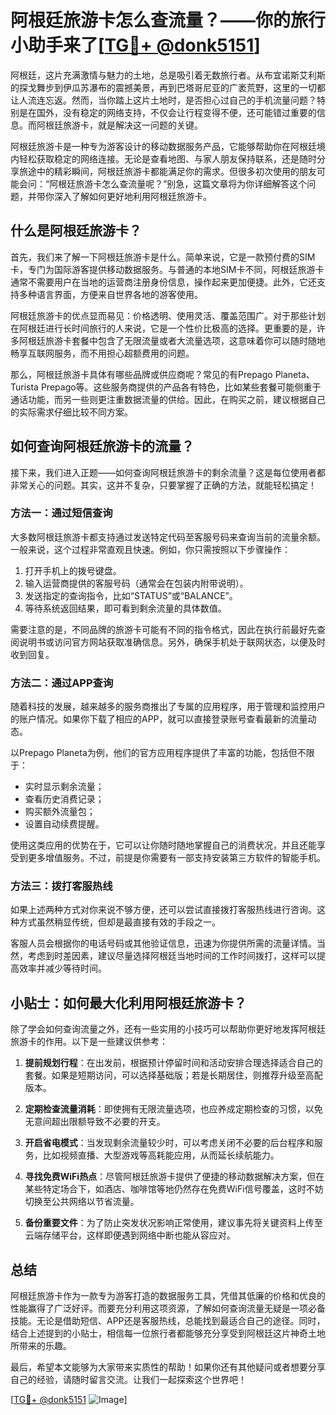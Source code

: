 # 阿根廷旅游卡怎么查流量？——你的旅行小助手来了[[TG💪+ @donk5151](https://t.me/s/donk5151)]

阿根廷，这片充满激情与魅力的土地，总是吸引着无数旅行者。从布宜诺斯艾利斯的探戈舞步到伊瓜苏瀑布的震撼美景，再到巴塔哥尼亚的广袤荒野，这里的一切都让人流连忘返。然而，当你踏上这片土地时，是否担心过自己的手机流量问题？特别是在国外，没有稳定的网络支持，不仅会让行程变得不便，还可能错过重要的信息。而阿根廷旅游卡，就是解决这一问题的关键。

阿根廷旅游卡是一种专为游客设计的移动数据服务产品，它能够帮助你在阿根廷境内轻松获取稳定的网络连接。无论是查看地图、与家人朋友保持联系，还是随时分享旅途中的精彩瞬间，阿根廷旅游卡都能满足你的需求。但很多初次使用的朋友可能会问：“阿根廷旅游卡怎么查流量呢？”别急，这篇文章将为你详细解答这个问题，并带你深入了解如何更好地利用阿根廷旅游卡。

## 什么是阿根廷旅游卡？

首先，我们来了解一下阿根廷旅游卡是什么。简单来说，它是一款预付费的SIM卡，专门为国际游客提供移动数据服务。与普通的本地SIM卡不同，阿根廷旅游卡通常不需要用户在当地的运营商注册身份信息，操作起来更加便捷。此外，它还支持多种语言界面，方便来自世界各地的游客使用。

阿根廷旅游卡的优点显而易见：价格透明、使用灵活、覆盖范围广。对于那些计划在阿根廷进行长时间旅行的人来说，它是一个性价比极高的选择。更重要的是，许多阿根廷旅游卡套餐中包含了无限流量或者大流量选项，这意味着你可以随时随地畅享互联网服务，而不用担心超额费用的问题。

那么，阿根廷旅游卡具体有哪些品牌或供应商呢？常见的有Prepago Planeta、Turista Prepago等。这些服务商提供的产品各有特色，比如某些套餐可能侧重于通话功能，而另一些则更注重数据流量的供给。因此，在购买之前，建议根据自己的实际需求仔细比较不同方案。

## 如何查询阿根廷旅游卡的流量？

接下来，我们进入正题——如何查询阿根廷旅游卡的剩余流量？这是每位使用者都非常关心的问题。其实，这并不复杂，只要掌握了正确的方法，就能轻松搞定！

### 方法一：通过短信查询

大多数阿根廷旅游卡都支持通过发送特定代码至客服号码来查询当前的流量余额。一般来说，这个过程非常直观且快速。例如，你只需按照以下步骤操作：

1. 打开手机上的拨号键盘。
2. 输入运营商提供的客服号码（通常会在包装内附带说明）。
3. 发送指定的查询指令，比如“STATUS”或“BALANCE”。
4. 等待系统返回结果，即可看到剩余流量的具体数值。

需要注意的是，不同品牌的旅游卡可能有不同的指令格式，因此在执行前最好先查阅说明书或访问官方网站获取准确信息。另外，确保手机处于联网状态，以便及时收到回复。

### 方法二：通过APP查询

随着科技的发展，越来越多的服务商推出了专属的应用程序，用于管理和监控用户的账户情况。如果你下载了相应的APP，就可以直接登录账号查看最新的流量动态。

以Prepago Planeta为例，他们的官方应用程序提供了丰富的功能，包括但不限于：
- 实时显示剩余流量；
- 查看历史消费记录；
- 购买额外流量包；
- 设置自动续费提醒。

使用这类应用的优势在于，它可以让你随时随地掌握自己的消费状况，并且还能享受到更多增值服务。不过，前提是你需要有一部支持安装第三方软件的智能手机。

### 方法三：拨打客服热线

如果上述两种方式对你来说不够方便，还可以尝试直接拨打客服热线进行咨询。这种方式虽然稍显传统，但却是最直接有效的手段之一。

客服人员会根据你的电话号码或其他验证信息，迅速为你提供所需的流量详情。当然，考虑到时差因素，建议尽量选择阿根廷当地时间的工作时间拨打，这样可以提高效率并减少等待时间。

## 小贴士：如何最大化利用阿根廷旅游卡？

除了学会如何查询流量之外，还有一些实用的小技巧可以帮助你更好地发挥阿根廷旅游卡的作用。以下是一些建议供参考：

1. **提前规划行程**：在出发前，根据预计停留时间和活动安排合理选择适合自己的套餐。如果是短期访问，可以选择基础版；若是长期居住，则推荐升级至高配版本。
   
2. **定期检查流量消耗**：即使拥有无限流量选项，也应养成定期检查的习惯，以免无意间超出限额导致不必要的开支。
   
3. **开启省电模式**：当发现剩余流量较少时，可以考虑关闭不必要的后台程序和服务，比如视频直播、大型游戏等高耗能应用，从而延长续航能力。
   
4. **寻找免费WiFi热点**：尽管阿根廷旅游卡提供了便捷的移动数据解决方案，但在某些特定场合下，如酒店、咖啡馆等地仍然存在免费WiFi信号覆盖，这时不妨切换至公共网络以节省流量。

5. **备份重要文件**：为了防止突发状况影响正常使用，建议事先将关键资料上传至云端存储平台，这样即便遇到网络中断也能从容应对。

## 总结

阿根廷旅游卡作为一款专为游客打造的数据服务工具，凭借其低廉的价格和优良的性能赢得了广泛好评。而要充分利用这项资源，了解如何查询流量无疑是一项必备技能。无论是借助短信、APP还是客服热线，总能找到最适合自己的途径。同时，结合上述提到的小贴士，相信每一位旅行者都能够充分享受到阿根廷这片神奇土地所带来的乐趣。

最后，希望本文能够为大家带来实质性的帮助！如果你还有其他疑问或者想要分享自己的经验，请随时留言交流。让我们一起探索这个世界吧！

[[TG💪+ @donk5151](https://t.me/s/donk5151) ![Image](https://i.postimg.cc/rwNCRYN7/Snipaste-2025-04-30-17-27-05.png)]